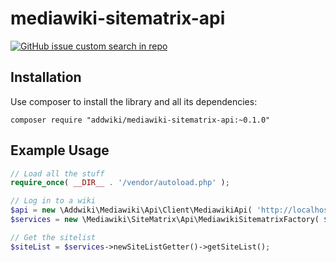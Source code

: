 # mediawiki-sitematrix-api

[![GitHub issue custom search in repo](https://img.shields.io/github/issues-search/addwiki/addwiki?label=issues&query=is%3Aissue%20is%3Aopen%20%5Bmediawiki-sitematrix-api%5D)](https://github.com/addwiki/addwiki/issues?q=is%3Aissue+is%3Aopen+%5Bmediawiki-sitematrix-api%5D+)

## Installation

Use composer to install the library and all its dependencies:

    composer require "addwiki/mediawiki-sitematrix-api:~0.1.0"

## Example Usage

```php
// Load all the stuff
require_once( __DIR__ . '/vendor/autoload.php' );

// Log in to a wiki
$api = new \Addwiki\Mediawiki\Api\Client\MediawikiApi( 'http://localhost/w/api.php' );
$services = new \Mediawiki\SiteMatrix\Api\MediawikiSitematrixFactory( $api );

// Get the sitelist
$siteList = $services->newSiteListGetter()->getSiteList();
```
